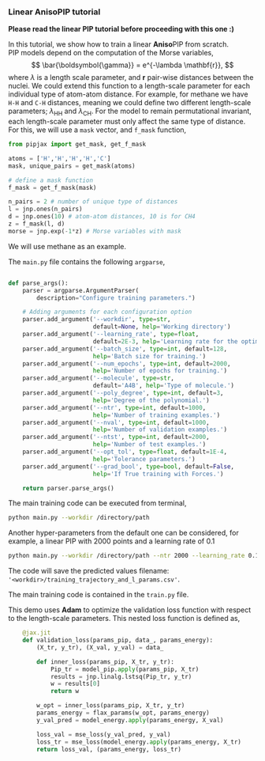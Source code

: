 ### Linear AnisoPIP tutorial ###

**Please read the linear PIP tutorial before proceeding with this one :)**


In this tutorial, we show how to train a linear **Aniso**PIP from scratch.<br>
PIP models depend on the computation of the Morse variables,
$$
\bar{\boldsymbol{\gamma}} = e^{-\lambda \mathbf{r}},
$$
where $\lambda$ is a length scale parameter, and $\mathbf{r}$ pair-wise distances between the nuclei. 
We could extend this function to a length-scale parameter for each individual type of atom-atom distance. For example, for methane we have ```H-H``` and ```C-H``` distances, meaning we could define two different length-scale parameters; $\lambda_{\text{HH}}$ and $\lambda_{\text{CH}}$.
For the model to remain permutational invariant, each length-scale parameter must only affect the same type of distance. <br>
For this, we will use a ```mask``` vector, and ```f_mask``` function,

```python
from pipjax import get_mask, get_f_mask

atoms = ['H','H','H','H','C']
mask, unique_pairs = get_mask(atoms)

# define a mask function
f_mask = get_f_mask(mask)

n_pairs = 2 # number of unique type of distances
l = jnp.ones(n_pairs)
d = jnp.ones(10) # atom-atom distances, 10 is for CH4
z = f_mask(l, d)
morse = jnp.exp(-1*z) # Morse variables with mask
```


We will use methane as an example. 

The ```main.py``` file contains the following ```argparse```,

```python

def parse_args():
    parser = argparse.ArgumentParser(
        description="Configure training parameters.")

    # Adding arguments for each configuration option
    parser.add_argument('--workdir', type=str,
                        default=None, help='Working directory')
    parser.add_argument('--learning_rate', type=float,
                        default=2E-3, help='Learning rate for the optimizer.')
    parser.add_argument('--batch_size', type=int, default=128,
                        help='Batch size for training.')
    parser.add_argument('--num_epochs', type=int, default=2000,
                        help='Number of epochs for training.')
    parser.add_argument('--molecule', type=str,
                        default='A4B', help='Type of molecule.')
    parser.add_argument('--poly_degree', type=int, default=3,
                        help='Degree of the polynomial.')
    parser.add_argument('--ntr', type=int, default=1000,
                        help='Number of training examples.')
    parser.add_argument('--nval', type=int, default=1000,
                        help='Number of validation examples.')
    parser.add_argument('--ntst', type=int, default=2000,
                        help='Number of test examples.')
    parser.add_argument('--opt_tol', type=float, default=1E-4,
                        help='Tolerance parameters.')
    parser.add_argument('--grad_bool', type=bool, default=False,
                        help='If True training with Forces.')

    return parser.parse_args()

```

The main training code can be executed from terminal,
```bash
python main.py --workdir /directory/path
```
Another hyper-parameters from the default one can be considered, for example, a linear PIP with 2000 points and a learning rate of 0.1
```bash
python main.py --workdir /directory/path --ntr 2000 --learning_rate 0.1
```

The code will save the predicted values filename: ```'<workdir>/training_trajectory_and_l_params.csv'```.

The main training code is contained in the ```train.py``` file. 


This demo uses **Adam** to optimize the validation loss function with respect to the length-scale parameters. 
This nested loss function is defined as, 

```python 
    @jax.jit
    def validation_loss(params_pip, data_, params_energy):
        (X_tr, y_tr), (X_val, y_val) = data_

        def inner_loss(params_pip, X_tr, y_tr):
            Pip_tr = model_pip.apply(params_pip, X_tr)
            results = jnp.linalg.lstsq(Pip_tr, y_tr)
            w = results[0]
            return w

        w_opt = inner_loss(params_pip, X_tr, y_tr)
        params_energy = flax_params(w_opt, params_energy)
        y_val_pred = model_energy.apply(params_energy, X_val)

        loss_val = mse_loss(y_val_pred, y_val)
        loss_tr = mse_loss(model_energy.apply(params_energy, X_tr)
        return loss_val, (params_energy, loss_tr)
```


